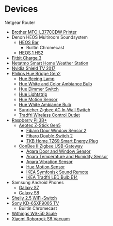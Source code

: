 # Devices
Netgear Router
* [Brother MFC-L3770CDW Printer](https://www.brother.co.uk/printers/laser-printers/mfc-l3770cdw)
* Denon HEOS Multiroom Soundsystem
  * [HEOS Bar](https://www.denon.com/en-gb/shop/amplifiersmrs/heosbar)
    * Builtin Chromecast
  * [HEOS 1 HS2](https://www.denon.com/en-gb/shop/speakers/heos1hs2)
* [Fitbit Charge 3](https://www.fitbit.com/eu/charge3)
* [Netatmo Smart Home Weather Station](https://www.netatmo.com/en-us/weather/weatherstation)
* [Nvidia Shield TV 2017](https://www.nvidia.com/en-us/shield/specs)
* [Philips Hue Bridge Gen2](https://www2.meethue.com/en-us/p/hue-bridge/046677458478)
  * [Hue Beeing Lamp](https://www2.meethue.com/en-us/p/hue-white-ambiance-being-ceiling-light/4100448U7)
  * [Hue White and Color Ambiance Bulb](https://www2.meethue.com/en-us/p/hue-white-and-color-ambiance-1-pack-e26/046677548483)
  * [Hue Dimmer Switch](https://www2.meethue.com/en-us/p/hue-dimmer-switch/046677473372)
  * [Hue Lightstrip](https://www2.meethue.com/en-us/p/hue-white-and-color-ambiance-lightstrip-plus-base-pack/719015548)
  * [Hue Motion Sensor](https://www2.meethue.com/en-us/p/hue-motion-sensor/046677473389)
  * [Hue White Ambiance Bulb](https://www2.meethue.com/en-us/p/hue-white-ambiance-single-bulb-e12/046677468927)
  * [Sunricher Zigbee AC In-Wall Switch](https://www.sunricher.com/zigbee-ac-in-wall-switch-sr-zg9101sac-hp-switch.html)
  * [Tradfri Wireless Control Outlet](https://www.ikea.com/us/en/p/tradfri-wireless-control-outlet-30356169)
* [Raspberry Pi 3B+](https://www.raspberrypi.org/products/raspberry-pi-3-model-b-plus)
  * [Aeotec Z-Stick Gen5](https://aeotec.com/z-wave-usb-stick/)
    * [Fibaro Door Window Sensor 2](https://www.fibaro.com/en/products/door-window-sensor)
    * [Fibaro Double Switch 2](https://www.fibaro.com/en/products/switches)
    * [TKB Home TZ69 Smart Energy Plug](http://www.tkbhome.com/Z-Wave-Smart-Energy-Plug-in-with-meter-function_012_128.html)
  * [ConBee II Zigbee USB-Gateway](https://phoscon.de/en/conbee2)
    * [Aqara Door and Window Sensor](https://www.aqara.com/us/door_and_window_sensor.html)
    * [Aqara Temperature and Humidity Sensor](https://www.aqara.com/us/temperature_humidity_sensor.html)
    * [Aqara Vibration Sensor](https://www.aqara.com/us/vibration_sensor.html)
    * [Hue Motion Sensor](https://www2.meethue.com/en-us/p/hue-motion-sensor/046677473389)
    * [IKEA Symfonisk Sound Remote](https://www.ikea.com/us/en/p/symfonisk-sound-remote-black-10433847)
    * [IKEA Tradfri LED Bulb E14](https://www.ikea.com/us/en/p/tradfri-led-bulb-e12-400-lumen-wireless-dimmable-warm-white-chandelier-opal-40365267)
* Samsung Android Phones
  * [Galaxy S7](https://www.samsung.com/us/support/owners/product/galaxy-s7-unlocked#productInfo)
  * [Galaxy S8](https://www.samsung.com/us/support/owners/product/galaxy-s8-unlocked#productInfo)
* [Shelly 2.5 WiFi-Switch](https://shelly.cloud/products/shelly-25-smart-home-automation-relay)
* [Sony KD-65XF9005 TV](https://www.sony.co.uk/electronics/support/televisions-projectors-lcd-tvs-android-/kd-65xf9005/specifications)
  * Builtin Chromecast
* [Withings WS-50 Scale](https://support.withings.com/hc/en-us/categories/200118207-Smart-Body-Analyzer-WS-50-)
* [Xiaomi Roborock S6 Vacuum](https://us.roborock.com/pages/roborock-s6)
